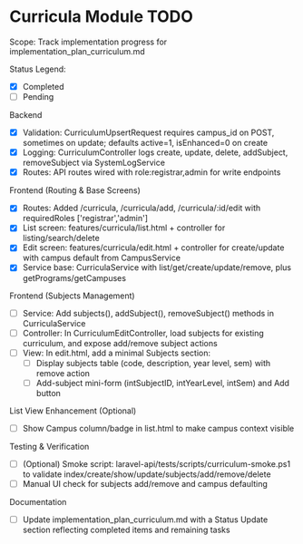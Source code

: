# Curricula Module TODO

Scope: Track implementation progress for implementation_plan_curriculum.md

Status Legend:
- [x] Completed
- [ ] Pending

Backend
- [x] Validation: CurriculumUpsertRequest requires campus_id on POST, sometimes on update; defaults active=1, isEnhanced=0 on create
- [x] Logging: CurriculumController logs create, update, delete, addSubject, removeSubject via SystemLogService
- [x] Routes: API routes wired with role:registrar,admin for write endpoints

Frontend (Routing & Base Screens)
- [x] Routes: Added /curricula, /curricula/add, /curricula/:id/edit with requiredRoles ['registrar','admin']
- [x] List screen: features/curricula/list.html + controller for listing/search/delete
- [x] Edit screen: features/curricula/edit.html + controller for create/update with campus default from CampusService
- [x] Service base: CurriculaService with list/get/create/update/remove, plus getPrograms/getCampuses

Frontend (Subjects Management)
- [ ] Service: Add subjects(), addSubject(), removeSubject() methods in CurriculaService
- [ ] Controller: In CurriculumEditController, load subjects for existing curriculum, and expose add/remove subject actions
- [ ] View: In edit.html, add a minimal Subjects section:
  - [ ] Display subjects table (code, description, year level, sem) with remove action
  - [ ] Add-subject mini-form (intSubjectID, intYearLevel, intSem) and Add button

List View Enhancement (Optional)
- [ ] Show Campus column/badge in list.html to make campus context visible

Testing & Verification
- [ ] (Optional) Smoke script: laravel-api/tests/scripts/curriculum-smoke.ps1 to validate index/create/show/update/subjects/add/remove/delete
- [ ] Manual UI check for subjects add/remove and campus defaulting

Documentation
- [ ] Update implementation_plan_curriculum.md with a Status Update section reflecting completed items and remaining tasks
